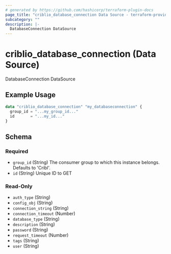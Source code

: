 ```yaml
---
# generated by https://github.com/hashicorp/terraform-plugin-docs
page_title: "criblio_database_connection Data Source - terraform-provider-criblio"
subcategory: ""
description: |-
  DatabaseConnection DataSource
---
```


# criblio_database_connection (Data Source)

DatabaseConnection DataSource

## Example Usage

```terraform
data "criblio_database_connection" "my_databaseconnection" {
  group_id = "...my_group_id..."
  id       = "...my_id..."
}
```

<!-- schema generated by tfplugindocs -->
## Schema

### Required

- `group_id` (String) The consumer group to which this instance belongs. Defaults to 'Cribl'.
- `id` (String) Unique ID to GET

### Read-Only

- `auth_type` (String)
- `config_obj` (String)
- `connection_string` (String)
- `connection_timeout` (Number)
- `database_type` (String)
- `description` (String)
- `password` (String)
- `request_timeout` (Number)
- `tags` (String)
- `user` (String)
